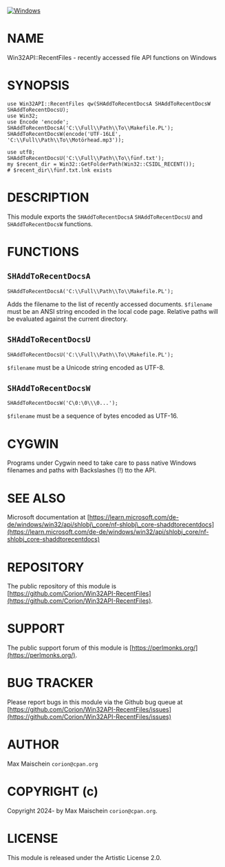 
[![Windows](https://github.com/Corion/Win32API-RecentFiles/workflows/windows/badge.svg)](https://github.com/Corion/Win32API-RecentFiles/actions?query=workflow%3Awindows)

# NAME

Win32API::RecentFiles - recently accessed file API functions on Windows

# SYNOPSIS

    use Win32API::RecentFiles qw(SHAddToRecentDocsA SHAddToRecentDocsW SHAddToRecentDocsU);
    use Win32;
    use Encode 'encode';
    SHAddToRecentDocsA('C:\\Full\\Path\\To\\Makefile.PL');
    SHAddToRecentDocsW(encode('UTF-16LE', 'C:\\Full\\Path\\To\\Motörhead.mp3'));

    use utf8;
    SHAddToRecentDocsU('C:\\Full\\Path\\To\\fünf.txt');
    my $recent_dir = Win32::GetFolderPath(Win32::CSIDL_RECENT());
    # $recent_dir\\fünf.txt.lnk exists

# DESCRIPTION

This module exports the `SHAddToRecentDocsA`
`SHAddToRecentDocsU` and `SHAddToRecentDocsW` functions.

# FUNCTIONS

## `SHAddToRecentDocsA`

    SHAddToRecentDocsA('C:\\Full\\Path\\To\\Makefile.PL');
    

Adds the filename to the list of recently accessed documents.
`$filename` must be an ANSI string encoded in the local code page.
Relative paths will be evaluated against the current directory.

## `SHAddToRecentDocsU`

    SHAddToRecentDocsU('C:\\Full\\Path\\To\\Makefile.PL');

`$filename` must be a Unicode string encoded as UTF-8.

## `SHAddToRecentDocsW`

    SHAddToRecentDocsW('C\0:\0\\\0...');

`$filename` must be a sequence of bytes encoded as UTF-16.

# CYGWIN

Programs under Cygwin need to take care to pass native Windows
filenames and paths with Backslashes (!) tto the API.

# SEE ALSO

Microsoft documentation at [https://learn.microsoft.com/de-de/windows/win32/api/shlobj\_core/nf-shlobj\_core-shaddtorecentdocs](https://learn.microsoft.com/de-de/windows/win32/api/shlobj_core/nf-shlobj_core-shaddtorecentdocs)

# REPOSITORY

The public repository of this module is
[https://github.com/Corion/Win32API-RecentFiles](https://github.com/Corion/Win32API-RecentFiles).

# SUPPORT

The public support forum of this module is [https://perlmonks.org/](https://perlmonks.org/).

# BUG TRACKER

Please report bugs in this module via the Github bug queue at
[https://github.com/Corion/Win32API-RecentFiles/issues](https://github.com/Corion/Win32API-RecentFiles/issues)

# AUTHOR

Max Maischein `corion@cpan.org`

# COPYRIGHT (c)

Copyright 2024- by Max Maischein `corion@cpan.org`.

# LICENSE

This module is released under the Artistic License 2.0.
